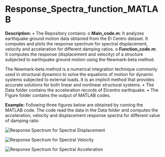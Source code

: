 # Response_Spectra_function_MATLAB
**Description:**
•	The Repository contains:
o	**Main_code.m**:  It analyzes earthquake ground motion data obtained from the EI Centro dataset. It computes and plots the response spectrum for spectral displacement, velocity and acceleration for different damping ratios.
o	**Function_code.m**:  It computes the response (displacement and velocity) of a structure subjected to earthquake ground motion using the Newmark-beta method.

The Newmark-beta method is a numerical integration technique commonly used in structural dynamics to solve the equations of motion for dynamic systems subjected to external loads. It is an implicit method that provides accurate solutions for both linear and nonlinear structural systems.
•	The Data folder contains the acceleration records of Elcentro earthquake.
•	The Figure folder contains the output of MATLAB codes.


**Example:**
Following three figures below are obtained by running the MATLAB code. The code read the data in the Data folder and computes the acceleration, velocity and displacement response spectra for different value of damping ratio

![Response Spectrum for Spectral Displacement](https://github.com/Samjhana-Sharma-Structural-Engineering/Response_Spectra_function_MATLAB/assets/158802977/2934b7dd-fab3-4d81-bd7e-e314892d9044)

![Response Spectrum for Spectral Velocity](https://github.com/Samjhana-Sharma-Structural-Engineering/Response_Spectra_function_MATLAB/assets/158802977/e85693c7-6c06-46a8-83cd-bc906fc87c5e)

![Response Spectrum for Spectral Acceleration](https://github.com/Samjhana-Sharma-Structural-Engineering/Response_Spectra_function_MATLAB/assets/158802977/a7fd8d7a-97c0-43c0-bc79-be70288e2a8b)
